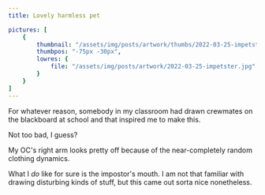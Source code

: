 ```yaml
---
title: Lovely harmless pet

pictures: [
	{
		thumbnail: "/assets/img/posts/artwork/thumbs/2022-03-25-impetster.jpg",
		thumbpos: "-75px -30px",
		lowres: {
			file: "/assets/img/posts/artwork/2022-03-25-impetster.jpg"
		}
	}
]
---
```

For whatever reason, somebody in my classroom had drawn crewmates on the blackboard at school and that inspired me to make this.

Not too bad, I guess?

My OC's right arm looks pretty off because of the near-completely random clothing dynamics.

What I *do* like for sure is the impostor's mouth.
I am not that familiar with drawing disturbing kinds of stuff, but this came out sorta nice nonetheless.
